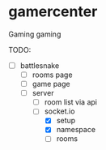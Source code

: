 # gamercenter
Gaming gaming

TODO:
- [ ] battlesnake
    - [ ] rooms page
    - [ ] game page
    - [ ] server
        - [ ] room list via api
        - [ ] socket.io
            - [x] setup
            - [x] namespace
            - [ ] rooms
